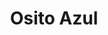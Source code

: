 ---
title: "Osito Azul"
url: /ciudad-autonoma-de-buenos-aires/osito-azul-monroe/
shop: artículos para bebés
---